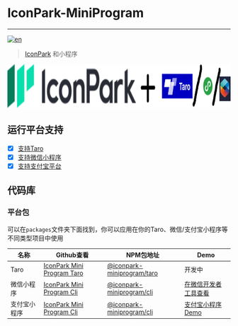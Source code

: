 # IconPark-MiniProgram

---

[![en](https://img.shields.io/badge/en-English-blue)](https://github.com/yangger6/iconpark-miniprogram/blob/master/README_EN.md)

> [IconPark](https://github.com/bytedance/IconPark) 和小程序


<div align="center">
  <a href="https://github.com/yangger6/iconpark-miniprogram">
    <img src="./icon.png" alt="IconPark Logo" width="800" height="100">
  </a>
</div>

## 运行平台支持

- [x] [支持Taro](https://github.com/yangger6/iconpark-miniprogram/tree/master/packages/taro)
- [x] [支持微信小程序](https://github.com/yangger6/iconpark-miniprogram/tree/master/packages/cli)
- [x] [支持支付宝平台](https://github.com/yangger6/iconpark-miniprogram/tree/master/packages/cli)

## 代码库

### 平台包

可以在`packages`文件夹下面找到，你可以应用在你的Taro、微信/支付宝小程序等不同类型项目中使用

| 名称 | Github查看 | NPM包地址 | Demo |
| ------- | --- | --- | --- |
| Taro | [IconPark Mini Program Taro](./packages/taro/README.md)  | [@iconpark-miniprogram/taro](https://www.npmjs.com/package/@iconpark-miniprogram/taro) | 开发中  |
| 微信小程序 | [IconPark Mini Program Cli](./packages/cli/README.md) | [@iconpark-miniprogram/cli](https://www.npmjs.com/package/@iconpark-miniprogram/cli) | [在微信开发者工具查看](https://developers.weixin.qq.com/s/t2xzAZmA7twL) |
| 支付宝小程序 | [IconPark Mini Program Cli](./packages/cli/README.md) | [@iconpark-miniprogram/cli](https://www.npmjs.com/package/@iconpark-miniprogram/cli) | [支付宝小程序Demo](./example/iconpark-miniprogram-cli-alipay-demo/README.md) |
